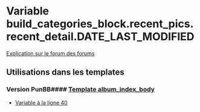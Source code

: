 # Variable build_categories_block.recent_pics.recent_detail.DATE_LAST_MODIFIED
[Explication sur le forum des forums](http://forum.forumactif.com/t294113-listing-des-variables#build_categories_block.recent_pics.recent_detail.DATE_LAST_MODIFIED)
## Utilisations dans les templates
### Version PunBB#### [Template album_index_body](punbb/album_index_body.md)
* [Variable à la ligne 40](../punbb/album_index_body.tpl#L40)